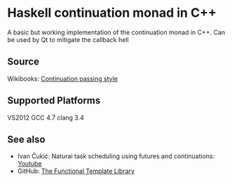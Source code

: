 Haskell continuation monad in C++
=================================

A basic but working implementation of the continuation monad in C++. Can be used by Qt to mitigate the callback hell

Source
------
Wikibooks: [Continuation passing style][wikibooks]

Supported Platforms
-------------------

VS2012
GCC 4.7
clang 3.4


See also
--------
* Ivan Čukić: Natural task scheduling using futures and continuations: [Youtube][youtube]
* GitHub: [The Functional Template Library][ftl]

[youtube]: https://www.youtube.com/watch?v=LSCamsfwYQU "Ivan Čukić: Natural task scheduling using futures and continuations"
[wikibooks]: http://en.wikibooks.org/wiki/Haskell/Continuation_passing_style "Wikibooks: Continuation passing style"
[ftl]: https://github.com/beark/ftl "GitHub: The Functional Template Library"


